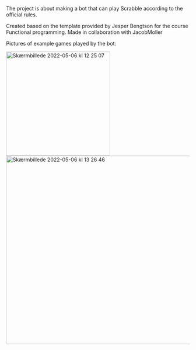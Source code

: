 The project is about making a bot that can play Scrabble according to the official rules.

Created based on the template provided by Jesper Bengtson for the course Functional programming. Made in collaboration with JacobMoller

Pictures of example games played by the bot: 

<img width="285" alt="Skærmbillede 2022-05-06 kl  12 25 07" src="https://user-images.githubusercontent.com/90038232/214366431-9fe10607-ac69-4058-b8a7-838a94d4343e.png">

<img width="516" alt="Skærmbillede 2022-05-06 kl  13 26 46" src="https://user-images.githubusercontent.com/90038232/214366440-89f9976c-940b-4ba6-8395-4d8633235958.png">
